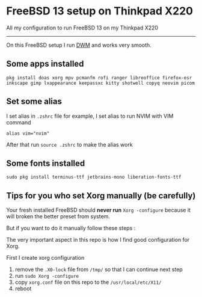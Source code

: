 # FreeBSD 13 setup on Thinkpad X220

All my configuration to run FreeBSD 13 on my Thinkpad X220

---

On this FreeBSD setup I run [DWM](https://github.com/rafimrfdn/dwm-freebsd) and works very smooth.

## Some apps installed

```
pkg install doas xorg mpv pcmanfm rofi ranger libreoffice firefox-esr inkscape gimp lxappearance keepassxc kitty shotwell copyq neovim picom 
```

## Set some alias
I set alias in `.zshrc` file for example, I set alias to run NVIM with VIM command

```
alias vim="nvim"
```

After that run `source .zshrc` to make the alias work

## Some fonts installed

```
sudo pkg install terminus-ttf jetbrains-mono liberation-fonts-ttf
```

## Tips for you who set Xorg manually (be carefully)

Your fresh installed FreeBSD should **never run** `Xorg -configure` because it will broken the better preset from system.

But if you want to do it manually follow these steps :

The very important aspect in this repo is how I find good configuration for Xorg. 

First I create xorg configuration 

1. remove the `.X0-lock` file from `/tmp/` so that I can continue next step
2. run `sudo Xorg -configure`
3. copy `xorg.conf` file on this repo to the `/usr/local/etc/X11/`
4. reboot
